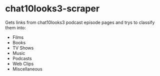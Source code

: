 # chat10looks3-scraper

Gets links from chat10looks3 podcast episode pages and trys to classify them into:

* Films
* Books
* TV Shows
* Music
* Podcasts
* Web Clips
* Miscellaneous
